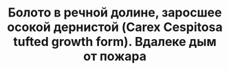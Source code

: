 ---
title: Болото в речной долине, заросшее осокой дернистой (Carex Cespitosa tufted growth form). Вдалеке дым от пожара
location: Река Тура принимает небольшие притоки Янсаевка и Санкина. Махнёвский район, Свердловская область, Россия
tags: [fav]
---